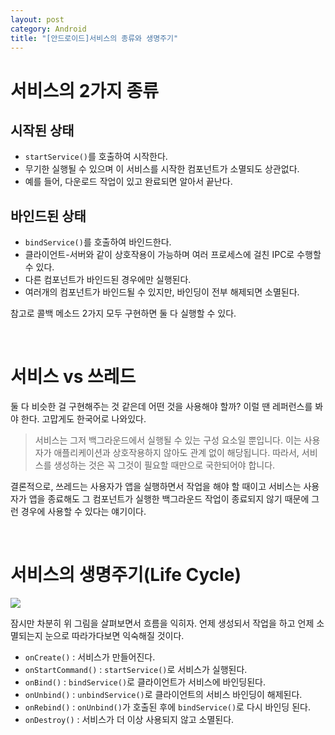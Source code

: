 ```yaml
---
layout: post
category: Android
title: "[안드로이드]서비스의 종류와 생명주기"
---
```


# 서비스의 2가지 종류

## 시작된 상태

* `startService()`를 호출하여 시작한다.
* 무기한 실행될 수 있으며 이 서비스를 시작한 컴포넌트가 소멸되도 상관없다.
* 예를 들어, 다운로드 작업이 있고 완료되면 알아서 끝난다.

## 바인드된 상태

* `bindService()`를 호출하여 바인드한다.
* 클라이언트-서버와 같이 상호작용이 가능하며 여러 프로세스에 걸친 IPC로 수행할 수 있다.
* 다른 컴포넌트가 바인드된 경우에만 실행된다.
* 여러개의 컴포넌트가 바인드될 수 있지만, 바인딩이 전부 해제되면 소멸된다.

참고로 콜백 메소드 2가지 모두 구현하면 둘 다 실행할 수 있다.

<br>

# 서비스 vs 쓰레드

둘 다 비슷한 걸 구현해주는 것 같은데 어떤 것을 사용해야 할까? 이럴 땐 레퍼런스를 봐야 한다. 고맙게도 한국어로 나와있다.

> 서비스는 그저 백그라운드에서 실행될 수 있는 구성 요소일 뿐입니다. 이는 사용자가 애플리케이션과 상호작용하지 않아도 관계 없이 해당됩니다. 따라서, 서비스를 생성하는 것은 꼭 그것이 필요할 때만으로 국한되어야 합니다. 

결론적으로, 쓰레드는 사용자가 앱을 실행하면서 작업을 해야 할 때이고 서비스는 사용자가 앱을 종료해도 그 컴포넌트가 실행한 백그라운드 작업이 종료되지 않기 때문에 그런 경우에 사용할 수 있다는 얘기이다.

<br>

# 서비스의 생명주기(Life Cycle)

<img src="https://developer.android.com/images/service_lifecycle.png?hl=ko">

잠시만 차분히 위 그림을 살펴보면서 흐름을 익히자. 언제 생성되서 작업을 하고 언제 소멸되는지 눈으로 따라가다보면 익숙해질 것이다.

* `onCreate()` : 서비스가 만들어진다.
* `onStartCommand()` : `startService()`로 서비스가 실행된다.
* `onBind()` : `bindService()`로 클라이언트가 서비스에 바인딩된다.
* `onUnbind()` : `unbindService()`로 클라이언트의 서비스 바인딩이 해제된다.
* `onRebind()` : `onUnbind()`가 호출된 후에 `bindService()`로 다시 바인딩 된다.
* `onDestroy()` : 서비스가 더 이상 사용되지 않고 소멸된다.